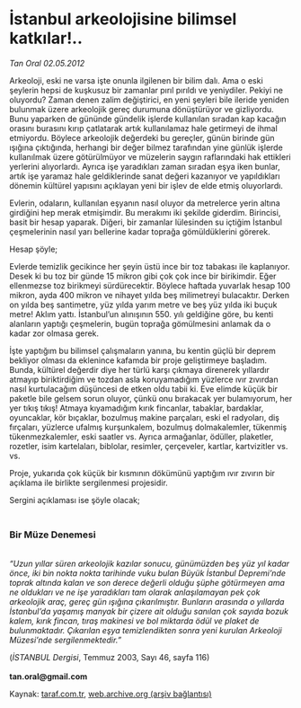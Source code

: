 # İstanbul arkeolojisine bilimsel katkılar!.. 

*Tan Oral 02.05.2012*

<div class="yazi"><p>Arkeoloji, eski ne varsa işte onunla ilgilenen bir bilim dalı. Ama o eski şeylerin hepsi de kuşkusuz bir zamanlar pırıl pırıldı ve yeniydiler. Pekiyi ne oluyordu? Zaman denen zalim değiştirici, en yeni şeyleri bile ileride yeniden bulunmak üzere arkeolojik gereç durumuna dönüştürüyor ve gizliyordu. Bunu yaparken de gününde gündelik işlerde kullanılan sıradan kap kacağın orasını burasını kırıp çatlatarak artık kullanılamaz hale getirmeyi de ihmal etmiyordu. Böylece arkeolojik değerdeki bu gereçler, günün birinde gün ışığına çıktığında, herhangi bir değer bilmez tarafından yine günlük işlerde kullanılmak üzere götürülmüyor ve müzelerin saygın raflarındaki hak ettikleri yerlerini alıyorlardı. Ayrıca işe yaradıkları zaman sıradan eşya iken bunlar, artık işe yaramaz hale geldiklerinde sanat değeri kazanıyor ve yapıldıkları dönemin kültürel yapısını açıklayan yeni bir işlev de elde etmiş oluyorlardı.</p>
<p>Evlerin, odaların, kullanılan eşyanın nasıl oluyor da metrelerce yerin altına girdiğini hep merak etmişimdir. Bu merakımı iki şekilde giderdim. Birincisi, basit bir hesap yaparak. Diğeri, bir zamanlar lülesinden su içtiğim İstanbul çeşmelerinin nasıl yarı bellerine kadar toprağa gömüldüklerini görerek. </p>
<p>Hesap şöyle; </p>
<p>Evlerde temizlik gecikince her şeyin üstü ince bir toz tabakası ile kaplanıyor. Desek ki bu toz bir günde 15 mikron gibi çok çok ince bir birikimdir. Eğer ellenmezse toz birikmeyi sürdürecektir. Böylece haftada yuvarlak hesap 100 mikron, ayda 400 mikron ve nihayet yılda beş milimetreyi bulacaktır. Derken on yılda beş santimetre, yüz yılda yarım metre ve beş yüz yılda iki buçuk metre! Aklım yattı. İstanbul’un alınışının 550. yılı geldiğine göre, bu kenti alanların yaptığı çeşmelerin, bugün toprağa gömülmesini anlamak da o kadar zor olmasa gerek.</p>
<p>İşte yaptığım bu bilimsel çalışmaların yanına, bu kentin güçlü bir deprem bekliyor olması da eklenince kafamda bir proje geliştirmeye başladım. Bunda, kültürel değerdir diye her türlü karşı çıkmaya direnerek yıllardır atmayıp biriktirdiğim ve tozdan asla koruyamadığım yüzlerce ıvır zıvırdan nasıl kurtulacağım düşüncesi de etken oldu tabii ki. Eve elimde küçük bir paketle bile gelsem sorun oluyor, çünkü onu bırakacak yer bulamıyorum, her yer tıkış tıkış! Atmaya kıyamadığım kırık fincanlar, tabaklar, bardaklar, oyuncaklar, kör bıçaklar, bozulmuş makine parçaları, eski el radyoları, diş fırçaları, yüzlerce ufalmış kurşunkalem, bozulmuş dolmakalemler, tükenmiş tükenmezkalemler, eski saatler vs. Ayrıca armağanlar, ödüller, plaketler, rozetler, isim kartelaları, biblolar, resimler, çerçeveler, kartlar, kartvizitler vs. vs.</p>
<p>Proje, yukarıda çok küçük bir kısmının dökümünü yaptığım ıvır zıvırın bir açıklama ile birlikte sergilenmesi projesidir. </p>
<p>Sergini açıklaması ise şöyle olacak;</p>
<h3><br/>Bir Müze Denemesi</h3>
<p><i><br/>“Uzun yıllar süren arkeolojik kazılar sonucu, günümüzden beş yüz yıl kadar önce, iki bin nokta nokta tarihinde vuku bulan Büyük İstanbul Depremi’nde toprak altında kalan ve son derece değerli olduğu şüphe götürmeyen ama ne oldukları ve ne işe yaradıkları tam olarak anlaşılamayan pek çok arkeolojik araç, gereç gün ışığına çıkarılmıştır. Bunların arasında o yıllarda İstanbul’da yaşamış manyak bir çizere ait olduğu sanılan çok sayıda bozuk kalem, kırık fincan, tıraş makinesi ve bol miktarda ödül ve plaket de bulunmaktadır. Çıkarılan eşya temizlendikten sonra yeni kurulan Arkeoloji Müzesi’nde sergilenmektedir.”</i></p>
<p>(<i>İSTANBUL Dergisi</i>, Temmuz 2003, Sayı 46, sayfa 116)<br/><br/><b>tan.oral@gmail.com</b><b><i></i></b></p>
</div>

Kaynak: [taraf.com.tr](http://www.taraf.com.tr/tan-oral/makale-istanbul-arkeolojisine-bilimsel-katkilar.htm), [web.archive.org (arşiv bağlantısı)](http://web.archive.org/web/20130909082524/http://www.taraf.com.tr/tan-oral/makale-istanbul-arkeolojisine-bilimsel-katkilar.htm)
